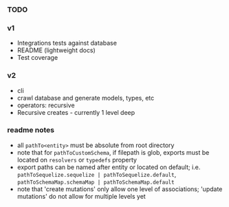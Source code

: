 ### TODO

### v1

- Integrations tests against database
- README (lightweight docs)
- Test coverage

### v2

- cli
- crawl database and generate models, types, etc
- operators: recursive
- Recursive creates - currently 1 level deep

### readme notes

- all `pathTo<entity>` must be absolute from root directory
- note that for `pathToCustomSchema`, if filepath is glob, exports must be located on `resolvers` or `typedefs` property
- export paths can be named after entity or located on default; i.e. `pathToSequelize.sequelize | pathToSequelize.default`, `pathToSchemaMap.schemaMap | pathToSchemaMap.default`
- note that 'create mutations' only allow one level of associations; 'update mutations' do not allow for multiple levels yet
